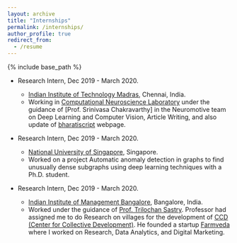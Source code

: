 ```yaml
---
layout: archive
title: "Internships"
permalink: /internships/
author_profile: true
redirect_from:
  - /resume
---
```


{% include base_path %}


* Research Intern, Dec 2019 - March 2020.
  * [Indian Institute of Technology Madras](https://www.iitm.ac.in/), Chennai, India.
  * Working in [Computational Neuroscience Laboratory](https://biotech.iitm.ac.in/Faculty/CNS_LAB/home.html) under the guidance of           [Prof. Srinivasa Chakravarthy] in the Neuromotive team on Deep Learning and Computer Vision, Article Writing, and also update of 
  [bharatiscript](https://bharatiscript.com/) webpage.

* Research Intern, Dec 2019 - March 2020.
  * [National University of Singapore](http://www.nus.edu.sg/), Singapore.
  * Worked on a project Automatic anomaly detection in graphs to find unusually dense subgraphs using deep learning techniques with
    a Ph.D. student.

* Research Intern, Dec 2019 - March 2020.
  * [Indian Institute of Management Bangalore](https://www.iimb.ac.in/home), Bangalore, India.
  * Worked under the guidance of [Prof. Trilochan Sastry](https://www.iimb.ac.in/user/138/trilochan-sastry). Professor had 
  assigned me to do Research on villages for the development of [CCD (Center for Collective Development)](https://ccd.ngo/).
  He founded a startup [Farmveda](https://www.farmveda.in/) where I worked on Research, Data Analytics, and Digital Marketing.

